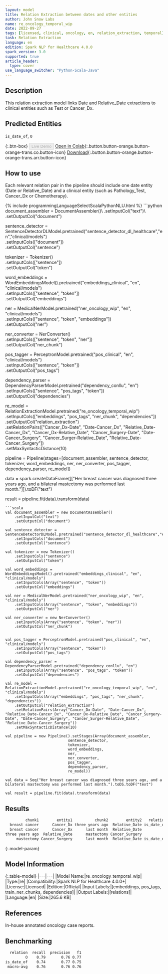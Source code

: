 ```yaml
---
layout: model
title: Relation Extraction between dates and other entities
author: John Snow Labs
name: re_oncology_temporal_wip
date: 2022-09-27
tags: [licensed, clinical, oncology, en, relation_extraction, temporal]
task: Relation Extraction
language: en
edition: Spark NLP for Healthcare 4.0.0
spark_version: 3.0
supported: true
article_header:
  type: cover
use_language_switcher: "Python-Scala-Java"
---
```


## Description

This relation extraction model links Date and Relative_Date extractions to clinical entities such as Test or Cancer_Dx.

## Predicted Entities

`is_date_of`, `O`

{:.btn-box}
<button class="button button-orange" disabled>Live Demo</button>
[Open in Colab](https://colab.research.google.com/github/JohnSnowLabs/spark-nlp-workshop/blob/master/tutorials/Certification_Trainings/Healthcare/27.Oncology_Model.ipynb){:.button.button-orange.button-orange-trans.co.button-icon}
[Download](https://s3.amazonaws.com/auxdata.johnsnowlabs.com/clinical/models/re_oncology_temporal_wip_en_4.0.0_3.0_1664297421226.zip){:.button.button-orange.button-orange-trans.arr.button-icon}

## How to use

Each relevant relation pair in the pipeline should include one date entity (Date or Relative_Date) and a clinical entity (such as Pathology_Test, Cancer_Dx or Chemotherapy).

<div class="tabs-box" markdown="1">
{% include programmingLanguageSelectScalaPythonNLU.html %}
```python
document_assembler = DocumentAssembler()\
    .setInputCol("text")\
    .setOutputCol("document")

sentence_detector = SentenceDetectorDLModel.pretrained("sentence_detector_dl_healthcare","en","clinical/models")\
    .setInputCols(["document"])\
    .setOutputCol("sentence")

tokenizer = Tokenizer() \
    .setInputCols(["sentence"]) \
    .setOutputCol("token")

word_embeddings = WordEmbeddingsModel().pretrained("embeddings_clinical", "en", "clinical/models")\
    .setInputCols(["sentence", "token"]) \
    .setOutputCol("embeddings")                

ner = MedicalNerModel.pretrained("ner_oncology_wip", "en", "clinical/models") \
    .setInputCols(["sentence", "token", "embeddings"]) \
    .setOutputCol("ner")

ner_converter = NerConverter() \
    .setInputCols(["sentence", "token", "ner"]) \
    .setOutputCol("ner_chunk")
        
pos_tagger = PerceptronModel.pretrained("pos_clinical", "en", "clinical/models") \
    .setInputCols(["sentence", "token"]) \
    .setOutputCol("pos_tags")

dependency_parser = DependencyParserModel.pretrained("dependency_conllu", "en") \
    .setInputCols(["sentence", "pos_tags", "token"]) \
    .setOutputCol("dependencies")

re_model = RelationExtractionModel.pretrained("re_oncology_temporal_wip") \
    .setInputCols(["embeddings", "pos_tags", "ner_chunk", "dependencies"]) \
    .setOutputCol("relation_extraction") \
    .setRelationPairs(["Cancer_Dx-Date", "Date-Cancer_Dx", "Relative_Date-Cancer_Dx", "Cancer_Dx-Relative_Date", "Cancer_Surgery-Date", "Date-Cancer_Surgery", "Cancer_Surger-Relative_Date", "Relative_Date-Cancer_Surgery"]) \
    .setMaxSyntacticDistance(10)
        
pipeline = Pipeline(stages=[document_assembler,
                            sentence_detector,
                            tokenizer,
                            word_embeddings,
                            ner,
                            ner_converter,
                            pos_tagger,
                            dependency_parser,
                            re_model])

data = spark.createDataFrame([["Her breast cancer was diagnosed three years ago, and a bilateral mastectomy was performed last month."]]).toDF("text")

result = pipeline.fit(data).transform(data)
```
```scala
val document_assembler = new DocumentAssembler()
    .setInputCol("text")
    .setOutputCol("document")
    
val sentence_detector = SentenceDetectorDLModel.pretrained("sentence_detector_dl_healthcare","en","clinical/models")
    .setInputCols("document")
    .setOutputCol("sentence")
    
val tokenizer = new Tokenizer()
    .setInputCols("sentence")
    .setOutputCol("token")
    
val word_embeddings = WordEmbeddingsModel().pretrained("embeddings_clinical", "en", "clinical/models")
    .setInputCols(Array("sentence", "token"))
    .setOutputCol("embeddings")                
    
val ner = MedicalNerModel.pretrained("ner_oncology_wip", "en", "clinical/models")
    .setInputCols(Array("sentence", "token", "embeddings"))
    .setOutputCol("ner")
    
val ner_converter = new NerConverter()
    .setInputCols(Array("sentence", "token", "ner"))
    .setOutputCol("ner_chunk")


val pos_tagger = PerceptronModel.pretrained("pos_clinical", "en", "clinical/models")
    .setInputCols(Array("sentence", "token"))
    .setOutputCol("pos_tags")
    
val dependency_parser = DependencyParserModel.pretrained("dependency_conllu", "en")
    .setInputCols(Array("sentence", "pos_tags", "token"))
    .setOutputCol("dependencies")
    
val re_model = RelationExtractionModel.pretrained("re_oncology_temporal_wip", "en", "clinical/models")
    .setInputCols(Array("embeddings", "pos_tags", "ner_chunk", "dependencies"))
    .setOutputCol("relation_extraction")
    .setRelationPairs(Array("Cancer_Dx-Date", "Date-Cancer_Dx", "Relative_Date-Cancer_Dx", "Cancer_Dx-Relative_Date", "Cancer_Surgery-Date", "Date-Cancer_Surgery", "Cancer_Surger-Relative_Date", "Relative_Date-Cancer_Surgery"))
    .setMaxSyntacticDistance(10)

val pipeline = new Pipeline().setStages(Array(document_assembler,
                            sentence_detector,
                            tokenizer,
                            word_embeddings,
                            ner,
                            ner_converter,
                            pos_tagger,
                            dependency_parser,
                            re_model))

val data = Seq("Her breast cancer was diagnosed three years ago, and a bilateral mastectomy was performed last month.").toDS.toDF("text")

val result = pipeline.fit(data).transform(data)

```
</div>

## Results

```bash
         chunk1        entity1          chunk2        entity2   relation confidence
  breast cancer      Cancer_Dx three years ago  Relative_Date is_date_of  0.5886298
  breast cancer      Cancer_Dx      last month  Relative_Date          O 0.97087383
three years ago  Relative_Date      mastectomy Cancer_Surgery          O  0.6020852
     mastectomy Cancer_Surgery      last month  Relative_Date is_date_of  0.9277692
```

{:.model-param}
## Model Information

{:.table-model}
|---|---|
|Model Name:|re_oncology_temporal_wip|
|Type:|re|
|Compatibility:|Spark NLP for Healthcare 4.0.0+|
|License:|Licensed|
|Edition:|Official|
|Input Labels:|[embeddings, pos_tags, train_ner_chunks, dependencies]|
|Output Labels:|[relations]|
|Language:|en|
|Size:|265.6 KB|

## References

In-house annotated oncology case reports.

## Benchmarking

```bash
  relation  recall  precision   f1
         O    0.79       0.76 0.77
is_date_of    0.74       0.77 0.75
 macro-avg    0.76       0.76 0.76
```